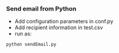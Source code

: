 ### Send email from Python
* Add configuration parameters in conf.py
* Add recipient information in test.csv
* run as:
```python
python sendEmail.py
```
